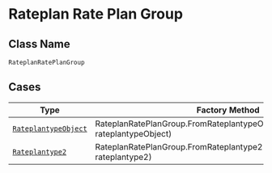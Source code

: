 
# Rateplan Rate Plan Group

## Class Name

`RateplanRatePlanGroup`

## Cases

| Type | Factory Method |
|  --- | --- |
| [`RateplantypeObject`](../../../doc/models/rateplantype-object.md) | RateplanRatePlanGroup.FromRateplantypeObject(RateplantypeObject rateplantypeObject) |
| [`Rateplantype2`](../../../doc/models/rateplantype-2.md) | RateplanRatePlanGroup.FromRateplantype2(Rateplantype2 rateplantype2) |

